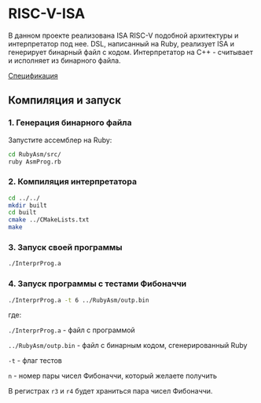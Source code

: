 # RISC-V-ISA

В данном проекте реализована ISA RISC-V подобной архитектуры и интерпретатор под нее. 
DSL, написанный на Ruby, реализует ISA и генерирует бинарный файл с кодом. Интерпретатор на C++ - считывает и исполняет из бинарного файла.

[Спецификация](./DocsForReadme/Task2.pdf)

## Компиляция и запуск

### 1. Генерация бинарного файла

Запустите ассемблер на Ruby:
```bash
cd RubyAsm/src/
ruby AsmProg.rb
```

### 2. Компиляция интерпретатора
```bash
cd ../../
mkdir built
cd built
cmake ../CMakeLists.txt
make
```

### 3. Запуск своей программы
```bash
./InterprProg.a
```

### 4. Запуск программы с тестами Фибоначчи
```bash
./InterprProg.a -t 6 ../RubyAsm/outp.bin
```
где:

```./InterprProg.a``` - файл с программой

```../RubyAsm/outp.bin``` - файл с бинарным кодом, сгенерированный Ruby

```-t``` - флаг тестов

```n``` - номер пары чисел Фибоначчи, который желаете получить

В регистрах ```r3``` и ```r4``` будет храниться пара чисел Фибоначчи.